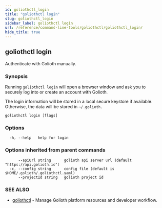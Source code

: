 ```yaml
---
id: goliothctl_login
title: "goliothctl login"
slug: goliothctl_login
sidebar_label: goliothctl login
url: /reference/command-line-tools/goliothctl/goliothctl_login/
hide_title: true
---
```

## goliothctl login

Authenticate with Golioth manually.

### Synopsis

Running `goliothctl login` will open a browser window and ask you to securely log into or create an account with Golioth.

The login information will be stored in a local secure keystore if available. Otherwise, the data will be stored in `~/.golioth.`

```
goliothctl login [flags]
```

### Options

```
  -h, --help   help for login
```

### Options inherited from parent commands

```
      --apiUrl string      golioth api server url (default "https://api.golioth.io")
  -c, --config string      config file (default is $HOME/.golioth/.goliothctl.yaml)
      --projectId string   golioth project id
```

### SEE ALSO

* [goliothctl](/reference/command-line-tools/goliothctl)	 - Manage Golioth platform resources and developer workflow.

